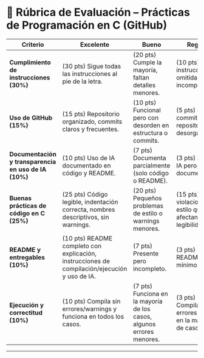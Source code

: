 # 📑 Rúbrica de Evaluación – Prácticas de Programación en C (GitHub)

| Criterio | Excelente | Bueno | Regular | Deficiente |
|----------|-----------|-------|---------|------------|
| **Cumplimiento de instrucciones (30%)** | (30 pts) Sigue todas las instrucciones al pie de la letra. | (20 pts) Cumple la mayoría, faltan detalles menores. | (10 pts) Varias instrucciones omitidas o incompletas. | (0 pts) No sigue las instrucciones. |
| **Uso de GitHub (15%)** | (15 pts) Repositorio organizado, commits claros y frecuentes. | (10 pts) Funcional pero con desorden en estructura o commits. | (5 pts) Pocos commits o repositorio desorganizado. | (0 pts) Sin GitHub o sin control de versiones. |
| **Documentación y transparencia en uso de IA (10%)** | (10 pts) Uso de IA documentado en código y README. | (7 pts) Documenta parcialmente (solo código o README). | (3 pts) Se nota IA pero no documentado. | (0 pts) Copia directa sin transparencia. |
| **Buenas prácticas de código en C (25%)** | (25 pts) Código legible, indentación correcta, nombres descriptivos, sin warnings. | (20 pts) Pequeños problemas de estilo o warnings menores. | (15 pts) Varias violaciones de estilo que afectan legibilidad. | (0 pts) Código desordenado, difícil de leer. |
| **README y entregables (10%)** | (10 pts) README completo con explicación, instrucciones de compilación/ejecución y uso de IA. | (7 pts) Presente pero incompleto. | (3 pts) README mínimo. | (0 pts) Sin README. |
| **Ejecución y correctitud (10%)** | (10 pts) Compila sin errores/warnings y funciona en todos los casos. | (7 pts) Funciona en la mayoría de los casos, algunos errores menores. | (3 pts) Compila con errores o falla en la mayoría de casos. | (0 pts) No compila o no corre. |

---

